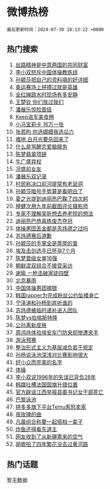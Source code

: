 # 微博热榜

`最后更新时间：2024-07-30 18:13:22 +0800`

## 热门搜索

1. [丝路精神是中意两国的共同财富](https://m.weibo.cn/search?containerid=100103type%3D1%26t%3D10%26q%3D%23%E4%B8%9D%E8%B7%AF%E7%B2%BE%E7%A5%9E%E6%98%AF%E4%B8%AD%E6%84%8F%E4%B8%A4%E5%9B%BD%E7%9A%84%E5%85%B1%E5%90%8C%E8%B4%A2%E5%AF%8C%23&stream_entry_id=51&isnewpage=1&extparam=seat%3D1%26pos%3D0%26q%3D%2523%25E4%25B8%259D%25E8%25B7%25AF%25E7%25B2%25BE%25E7%25A5%259E%25E6%2598%25AF%25E4%25B8%25AD%25E6%2584%258F%25E4%25B8%25A4%25E5%259B%25BD%25E7%259A%2584%25E5%2585%25B1%25E5%2590%258C%25E8%25B4%25A2%25E5%25AF%258C%2523%26stream_entry_id%3D51%26dgr%3D0%26c_type%3D51%26filter_type%3Drealtimehot%26cate%3D10103%26display_time%3D1722334401%26pre_seqid%3D172233440143302664944)
1. [李小双怒斥中国体操教练组](https://m.weibo.cn/search?containerid=100103type%3D1%26t%3D10%26q%3D%23%E6%9D%8E%E5%B0%8F%E5%8F%8C%E6%80%92%E6%96%A5%E4%B8%AD%E5%9B%BD%E4%BD%93%E6%93%8D%E6%95%99%E7%BB%83%E7%BB%84%23&stream_entry_id=31&isnewpage=1&extparam=seat%3D1%26pos%3D0%26q%3D%2523%25E6%259D%258E%25E5%25B0%258F%25E5%258F%258C%25E6%2580%2592%25E6%2596%25A5%25E4%25B8%25AD%25E5%259B%25BD%25E4%25BD%2593%25E6%2593%258D%25E6%2595%2599%25E7%25BB%2583%25E7%25BB%2584%2523%26c_type%3D31%26realpos%3D1%26cate%3D5001%26band_rank%3D1%26stream_entry_id%3D31%26flag%3D4%26filter_type%3Drealtimehot%26lcate%3D5001%26dgr%3D0%26display_time%3D1722334401%26pre_seqid%3D172233440143302664944)
1. [孙颖莎把自己的资料填的好详细](https://m.weibo.cn/search?containerid=100103type%3D1%26t%3D10%26q%3D%23%E5%AD%99%E9%A2%96%E8%8E%8E%E6%8A%8A%E8%87%AA%E5%B7%B1%E7%9A%84%E8%B5%84%E6%96%99%E5%A1%AB%E7%9A%84%E5%A5%BD%E8%AF%A6%E7%BB%86%23&stream_entry_id=31&isnewpage=1&extparam=seat%3D1%26pos%3D1%26q%3D%2523%25E5%25AD%2599%25E9%25A2%2596%25E8%258E%258E%25E6%258A%258A%25E8%2587%25AA%25E5%25B7%25B1%25E7%259A%2584%25E8%25B5%2584%25E6%2596%2599%25E5%25A1%25AB%25E7%259A%2584%25E5%25A5%25BD%25E8%25AF%25A6%25E7%25BB%2586%2523%26c_type%3D31%26realpos%3D2%26cate%3D5001%26band_rank%3D2%26stream_entry_id%3D31%26flag%3D2%26filter_type%3Drealtimehot%26lcate%3D5001%26dgr%3D0%26display_time%3D1722334401%26pre_seqid%3D172233440143302664944)
1. [奥运赛场上拼搏过就是英雄](https://m.weibo.cn/search?containerid=100103type%3D1%26t%3D10%26q%3D%23%E5%A5%A5%E8%BF%90%E8%B5%9B%E5%9C%BA%E4%B8%8A%E6%8B%BC%E6%90%8F%E8%BF%87%E5%B0%B1%E6%98%AF%E8%8B%B1%E9%9B%84%23&stream_entry_id=31&isnewpage=1&extparam=seat%3D1%26pos%3D2%26q%3D%2523%25E5%25A5%25A5%25E8%25BF%2590%25E8%25B5%259B%25E5%259C%25BA%25E4%25B8%258A%25E6%258B%25BC%25E6%2590%258F%25E8%25BF%2587%25E5%25B0%25B1%25E6%2598%25AF%25E8%258B%25B1%25E9%259B%2584%2523%26c_type%3D31%26realpos%3D3%26cate%3D5001%26band_rank%3D3%26stream_entry_id%3D31%26flag%3D1%26filter_type%3Drealtimehot%26lcate%3D5001%26dgr%3D0%26display_time%3D1722334401%26pre_seqid%3D172233440143302664944)
1. [全红婵跳水时现场有多安静](https://m.weibo.cn/search?containerid=100103type%3D1%26t%3D10%26q%3D%23%E5%85%A8%E7%BA%A2%E5%A9%B5%E8%B7%B3%E6%B0%B4%E6%97%B6%E7%8E%B0%E5%9C%BA%E6%9C%89%E5%A4%9A%E5%AE%89%E9%9D%99%23&stream_entry_id=31&isnewpage=1&extparam=seat%3D1%26pos%3D3%26q%3D%2523%25E5%2585%25A8%25E7%25BA%25A2%25E5%25A9%25B5%25E8%25B7%25B3%25E6%25B0%25B4%25E6%2597%25B6%25E7%258E%25B0%25E5%259C%25BA%25E6%259C%2589%25E5%25A4%259A%25E5%25AE%2589%25E9%259D%2599%2523%26c_type%3D31%26realpos%3D4%26cate%3D5001%26band_rank%3D4%26stream_entry_id%3D31%26flag%3D2%26filter_type%3Drealtimehot%26lcate%3D5001%26dgr%3D0%26display_time%3D1722334401%26pre_seqid%3D172233440143302664944)
1. [王楚钦 你们放过我们](https://m.weibo.cn/search?containerid=100103type%3D1%26t%3D10%26q%3D%E7%8E%8B%E6%A5%9A%E9%92%A6+%E4%BD%A0%E4%BB%AC%E6%94%BE%E8%BF%87%E6%88%91%E4%BB%AC&stream_entry_id=31&isnewpage=1&extparam=seat%3D1%26pos%3D4%26q%3D%25E7%258E%258B%25E6%25A5%259A%25E9%2592%25A6%2520%25E4%25BD%25A0%25E4%25BB%25AC%25E6%2594%25BE%25E8%25BF%2587%25E6%2588%2591%25E4%25BB%25AC%26c_type%3D31%26realpos%3D5%26cate%3D5001%26band_rank%3D5%26stream_entry_id%3D31%26flag%3D0%26filter_type%3Drealtimehot%26lcate%3D5001%26dgr%3D0%26display_time%3D1722334401%26pre_seqid%3D172233440143302664944)
1. [潘展乐惊险晋级](https://m.weibo.cn/search?containerid=100103type%3D1%26t%3D10%26q%3D%E6%BD%98%E5%B1%95%E4%B9%90%E6%83%8A%E9%99%A9%E6%99%8B%E7%BA%A7&stream_entry_id=31&isnewpage=1&extparam=seat%3D1%26pos%3D5%26q%3D%25E6%25BD%2598%25E5%25B1%2595%25E4%25B9%2590%25E6%2583%258A%25E9%2599%25A9%25E6%2599%258B%25E7%25BA%25A7%26c_type%3D31%26realpos%3D6%26cate%3D5001%26band_rank%3D6%26stream_entry_id%3D31%26flag%3D1%26filter_type%3Drealtimehot%26lcate%3D5001%26dgr%3D0%26display_time%3D1722334401%26pre_seqid%3D172233440143302664944)
1. [Keep进军美食圈](https://m.weibo.cn/search?containerid=100103type%3D1%26t%3D10%26q%3D%23Keep%E8%BF%9B%E5%86%9B%E7%BE%8E%E9%A3%9F%E5%9C%88%23&stream_entry_id=31&isnewpage=1&extparam=seat%3D1%26pos%3D6%26filter_type%3Drealtimehot%26dgr%3D0%26adid%3D248090%26cate%3D5001%26band_rank%3D7%26q%3D%2523Keep%25E8%25BF%259B%25E5%2586%259B%25E7%25BE%258E%25E9%25A3%259F%25E5%259C%2588%2523%26stream_entry_id%3D31%26topic_ad%3D1%26is_ad_pos%3D1%26lcate%3D5001%26c_type%3D31%26display_time%3D1722334401%26pre_seqid%3D172233440143302664944)
1. [小马宝莉卡 16万一张](https://m.weibo.cn/search?containerid=100103type%3D1%26t%3D10%26q%3D%E5%B0%8F%E9%A9%AC%E5%AE%9D%E8%8E%89%E5%8D%A1+16%E4%B8%87%E4%B8%80%E5%BC%A0&stream_entry_id=31&isnewpage=1&extparam=seat%3D1%26pos%3D7%26q%3D%25E5%25B0%258F%25E9%25A9%25AC%25E5%25AE%259D%25E8%258E%2589%25E5%258D%25A1%252016%25E4%25B8%2587%25E4%25B8%2580%25E5%25BC%25A0%26c_type%3D31%26realpos%3D7%26cate%3D5001%26band_rank%3D7%26stream_entry_id%3D31%26flag%3D1%26filter_type%3Drealtimehot%26lcate%3D5001%26dgr%3D0%26display_time%3D1722334401%26pre_seqid%3D172233440143302664944)
1. [张若昀 你选嬛嬛我选瓜六](https://m.weibo.cn/search?containerid=100103type%3D1%26t%3D10%26q%3D%E5%BC%A0%E8%8B%A5%E6%98%80+%E4%BD%A0%E9%80%89%E5%AC%9B%E5%AC%9B%E6%88%91%E9%80%89%E7%93%9C%E5%85%AD&stream_entry_id=31&isnewpage=1&extparam=seat%3D1%26pos%3D8%26q%3D%25E5%25BC%25A0%25E8%258B%25A5%25E6%2598%2580%2520%25E4%25BD%25A0%25E9%2580%2589%25E5%25AC%259B%25E5%25AC%259B%25E6%2588%2591%25E9%2580%2589%25E7%2593%259C%25E5%2585%25AD%26c_type%3D31%26realpos%3D8%26cate%3D5001%26band_rank%3D8%26stream_entry_id%3D31%26flag%3D1%26filter_type%3Drealtimehot%26lcate%3D5001%26dgr%3D0%26display_time%3D1722334401%26pre_seqid%3D172233440143302664944)
1. [难哄 白月光要杀回来了](https://m.weibo.cn/search?containerid=100103type%3D1%26t%3D10%26q%3D%E9%9A%BE%E5%93%84+%E7%99%BD%E6%9C%88%E5%85%89%E8%A6%81%E6%9D%80%E5%9B%9E%E6%9D%A5%E4%BA%86&stream_entry_id=31&isnewpage=1&extparam=seat%3D1%26pos%3D9%26q%3D%25E9%259A%25BE%25E5%2593%2584%2520%25E7%2599%25BD%25E6%259C%2588%25E5%2585%2589%25E8%25A6%2581%25E6%259D%2580%25E5%259B%259E%25E6%259D%25A5%25E4%25BA%2586%26c_type%3D31%26realpos%3D9%26cate%3D5001%26band_rank%3D9%26stream_entry_id%3D31%26flag%3D1%26filter_type%3Drealtimehot%26lcate%3D5001%26dgr%3D0%26display_time%3D1722334401%26pre_seqid%3D172233440143302664944)
1. [什么是骂醒恋爱脑服务](https://m.weibo.cn/search?containerid=100103type%3D1%26t%3D10%26q%3D%23%E4%BB%80%E4%B9%88%E6%98%AF%E9%AA%82%E9%86%92%E6%81%8B%E7%88%B1%E8%84%91%E6%9C%8D%E5%8A%A1%23&stream_entry_id=31&isnewpage=1&extparam=seat%3D1%26pos%3D10%26q%3D%2523%25E4%25BB%2580%25E4%25B9%2588%25E6%2598%25AF%25E9%25AA%2582%25E9%2586%2592%25E6%2581%258B%25E7%2588%25B1%25E8%2584%2591%25E6%259C%258D%25E5%258A%25A1%2523%26c_type%3D31%26realpos%3D10%26cate%3D5001%26band_rank%3D10%26stream_entry_id%3D31%26flag%3D1%26filter_type%3Drealtimehot%26lcate%3D5001%26dgr%3D0%26display_time%3D1722334401%26pre_seqid%3D172233440143302664944)
1. [陈梦翡翠项链](https://m.weibo.cn/search?containerid=100103type%3D1%26t%3D10%26q%3D%E9%99%88%E6%A2%A6%E7%BF%A1%E7%BF%A0%E9%A1%B9%E9%93%BE&stream_entry_id=31&isnewpage=1&extparam=seat%3D1%26pos%3D11%26q%3D%25E9%2599%2588%25E6%25A2%25A6%25E7%25BF%25A1%25E7%25BF%25A0%25E9%25A1%25B9%25E9%2593%25BE%26c_type%3D31%26realpos%3D11%26cate%3D5001%26band_rank%3D11%26stream_entry_id%3D31%26flag%3D2%26filter_type%3Drealtimehot%26lcate%3D5001%26dgr%3D0%26display_time%3D1722334401%26pre_seqid%3D172233440143302664944)
1. [牛广盛弃权](https://m.weibo.cn/search?containerid=100103type%3D1%26t%3D10%26q%3D%E7%89%9B%E5%B9%BF%E7%9B%9B%E5%BC%83%E6%9D%83&stream_entry_id=31&isnewpage=1&extparam=seat%3D1%26pos%3D12%26q%3D%25E7%2589%259B%25E5%25B9%25BF%25E7%259B%259B%25E5%25BC%2583%25E6%259D%2583%26c_type%3D31%26realpos%3D12%26cate%3D5001%26band_rank%3D12%26stream_entry_id%3D31%26flag%3D1%26filter_type%3Drealtimehot%26lcate%3D5001%26dgr%3D0%26display_time%3D1722334401%26pre_seqid%3D172233440143302664944)
1. [况盛前女友](https://m.weibo.cn/search?containerid=100103type%3D1%26t%3D10%26q%3D%23%E5%86%B5%E7%9B%9B%E5%89%8D%E5%A5%B3%E5%8F%8B%23&stream_entry_id=31&isnewpage=1&extparam=seat%3D1%26pos%3D13%26q%3D%2523%25E5%2586%25B5%25E7%259B%259B%25E5%2589%258D%25E5%25A5%25B3%25E5%258F%258B%2523%26c_type%3D31%26realpos%3D13%26cate%3D5001%26band_rank%3D13%26stream_entry_id%3D31%26flag%3D2%26filter_type%3Drealtimehot%26lcate%3D5001%26dgr%3D0%26display_time%3D1722334401%26pre_seqid%3D172233440143302664944)
1. [潘展乐双记录](https://m.weibo.cn/search?containerid=100103type%3D1%26t%3D10%26q%3D%E6%BD%98%E5%B1%95%E4%B9%90%E5%8F%8C%E8%AE%B0%E5%BD%95&stream_entry_id=31&isnewpage=1&extparam=seat%3D1%26pos%3D14%26q%3D%25E6%25BD%2598%25E5%25B1%2595%25E4%25B9%2590%25E5%258F%258C%25E8%25AE%25B0%25E5%25BD%2595%26c_type%3D31%26realpos%3D14%26cate%3D5001%26band_rank%3D14%26stream_entry_id%3D31%26flag%3D1%26filter_type%3Drealtimehot%26lcate%3D5001%26dgr%3D0%26display_time%3D1722334401%26pre_seqid%3D172233440143302664944)
1. [村民称决口前河堤常有老鼠洞](https://m.weibo.cn/search?containerid=100103type%3D1%26t%3D10%26q%3D%23%E6%9D%91%E6%B0%91%E7%A7%B0%E5%86%B3%E5%8F%A3%E5%89%8D%E6%B2%B3%E5%A0%A4%E5%B8%B8%E6%9C%89%E8%80%81%E9%BC%A0%E6%B4%9E%23&stream_entry_id=31&isnewpage=1&extparam=seat%3D1%26pos%3D15%26q%3D%2523%25E6%259D%2591%25E6%25B0%2591%25E7%25A7%25B0%25E5%2586%25B3%25E5%258F%25A3%25E5%2589%258D%25E6%25B2%25B3%25E5%25A0%25A4%25E5%25B8%25B8%25E6%259C%2589%25E8%2580%2581%25E9%25BC%25A0%25E6%25B4%259E%2523%26c_type%3D31%26realpos%3D15%26cate%3D5001%26band_rank%3D15%26stream_entry_id%3D31%26flag%3D1%26filter_type%3Drealtimehot%26lcate%3D5001%26dgr%3D0%26display_time%3D1722334401%26pre_seqid%3D172233440143302664944)
1. [孙颖莎暗号手势算是看明白了](https://m.weibo.cn/search?containerid=100103type%3D1%26t%3D10%26q%3D%23%E5%AD%99%E9%A2%96%E8%8E%8E%E6%9A%97%E5%8F%B7%E6%89%8B%E5%8A%BF%E7%AE%97%E6%98%AF%E7%9C%8B%E6%98%8E%E7%99%BD%E4%BA%86%23&stream_entry_id=31&isnewpage=1&extparam=seat%3D1%26pos%3D16%26q%3D%2523%25E5%25AD%2599%25E9%25A2%2596%25E8%258E%258E%25E6%259A%2597%25E5%258F%25B7%25E6%2589%258B%25E5%258A%25BF%25E7%25AE%2597%25E6%2598%25AF%25E7%259C%258B%25E6%2598%258E%25E7%2599%25BD%25E4%25BA%2586%2523%26c_type%3D31%26realpos%3D16%26cate%3D5001%26band_rank%3D16%26stream_entry_id%3D31%26flag%3D2%26filter_type%3Drealtimehot%26lcate%3D5001%26dgr%3D0%26display_time%3D1722334401%26pre_seqid%3D172233440143302664944)
1. [夏之光提到迪丽热巴鞠了四次躬](https://m.weibo.cn/search?containerid=100103type%3D1%26t%3D10%26q%3D%23%E5%A4%8F%E4%B9%8B%E5%85%89%E6%8F%90%E5%88%B0%E8%BF%AA%E4%B8%BD%E7%83%AD%E5%B7%B4%E9%9E%A0%E4%BA%86%E5%9B%9B%E6%AC%A1%E8%BA%AC%23&stream_entry_id=31&isnewpage=1&extparam=seat%3D1%26pos%3D17%26q%3D%2523%25E5%25A4%258F%25E4%25B9%258B%25E5%2585%2589%25E6%258F%2590%25E5%2588%25B0%25E8%25BF%25AA%25E4%25B8%25BD%25E7%2583%25AD%25E5%25B7%25B4%25E9%259E%25A0%25E4%25BA%2586%25E5%259B%259B%25E6%25AC%25A1%25E8%25BA%25AC%2523%26c_type%3D31%26realpos%3D17%26cate%3D5001%26band_rank%3D17%26stream_entry_id%3D31%26flag%3D1%26filter_type%3Drealtimehot%26lcate%3D5001%26dgr%3D0%26display_time%3D1722334401%26pre_seqid%3D172233440143302664944)
1. [檀健次用九年前截图评论摄影师](https://m.weibo.cn/search?containerid=100103type%3D1%26t%3D10%26q%3D%E6%AA%80%E5%81%A5%E6%AC%A1%E7%94%A8%E4%B9%9D%E5%B9%B4%E5%89%8D%E6%88%AA%E5%9B%BE%E8%AF%84%E8%AE%BA%E6%91%84%E5%BD%B1%E5%B8%88&stream_entry_id=31&isnewpage=1&extparam=seat%3D1%26pos%3D18%26q%3D%25E6%25AA%2580%25E5%2581%25A5%25E6%25AC%25A1%25E7%2594%25A8%25E4%25B9%259D%25E5%25B9%25B4%25E5%2589%258D%25E6%2588%25AA%25E5%259B%25BE%25E8%25AF%2584%25E8%25AE%25BA%25E6%2591%2584%25E5%25BD%25B1%25E5%25B8%2588%26c_type%3D31%26realpos%3D18%26cate%3D5001%26band_rank%3D18%26stream_entry_id%3D31%26flag%3D0%26filter_type%3Drealtimehot%26lcate%3D5001%26dgr%3D0%26display_time%3D1722334401%26pre_seqid%3D172233440143302664944)
1. [专家不理解吴昕想去养老院的想法](https://m.weibo.cn/search?containerid=100103type%3D1%26t%3D10%26q%3D%23%E4%B8%93%E5%AE%B6%E4%B8%8D%E7%90%86%E8%A7%A3%E5%90%B4%E6%98%95%E6%83%B3%E5%8E%BB%E5%85%BB%E8%80%81%E9%99%A2%E7%9A%84%E6%83%B3%E6%B3%95%23&stream_entry_id=31&isnewpage=1&extparam=seat%3D1%26pos%3D19%26q%3D%2523%25E4%25B8%2593%25E5%25AE%25B6%25E4%25B8%258D%25E7%2590%2586%25E8%25A7%25A3%25E5%2590%25B4%25E6%2598%2595%25E6%2583%25B3%25E5%258E%25BB%25E5%2585%25BB%25E8%2580%2581%25E9%2599%25A2%25E7%259A%2584%25E6%2583%25B3%25E6%25B3%2595%2523%26c_type%3D31%26realpos%3D19%26cate%3D5001%26band_rank%3D19%26stream_entry_id%3D31%26flag%3D0%26filter_type%3Drealtimehot%26lcate%3D5001%26dgr%3D0%26display_time%3D1722334401%26pre_seqid%3D172233440143302664944)
1. [迪丽热巴恭喜练俊杰夺冠](https://m.weibo.cn/search?containerid=100103type%3D1%26t%3D10%26q%3D%23%E8%BF%AA%E4%B8%BD%E7%83%AD%E5%B7%B4%E6%81%AD%E5%96%9C%E7%BB%83%E4%BF%8A%E6%9D%B0%E5%A4%BA%E5%86%A0%23&stream_entry_id=31&isnewpage=1&extparam=seat%3D1%26pos%3D20%26q%3D%2523%25E8%25BF%25AA%25E4%25B8%25BD%25E7%2583%25AD%25E5%25B7%25B4%25E6%2581%25AD%25E5%2596%259C%25E7%25BB%2583%25E4%25BF%258A%25E6%259D%25B0%25E5%25A4%25BA%25E5%2586%25A0%2523%26c_type%3D31%26realpos%3D20%26cate%3D5001%26band_rank%3D20%26stream_entry_id%3D31%26flag%3D0%26filter_type%3Drealtimehot%26lcate%3D5001%26dgr%3D0%26display_time%3D1722334401%26pre_seqid%3D172233440143302664944)
1. [体操男团丢金都是苏炜德之过吗](https://m.weibo.cn/search?containerid=100103type%3D1%26t%3D10%26q%3D%23%E4%BD%93%E6%93%8D%E7%94%B7%E5%9B%A2%E4%B8%A2%E9%87%91%E9%83%BD%E6%98%AF%E8%8B%8F%E7%82%9C%E5%BE%B7%E4%B9%8B%E8%BF%87%E5%90%97%23&stream_entry_id=31&isnewpage=1&extparam=seat%3D1%26pos%3D21%26q%3D%2523%25E4%25BD%2593%25E6%2593%258D%25E7%2594%25B7%25E5%259B%25A2%25E4%25B8%25A2%25E9%2587%2591%25E9%2583%25BD%25E6%2598%25AF%25E8%258B%258F%25E7%2582%259C%25E5%25BE%25B7%25E4%25B9%258B%25E8%25BF%2587%25E5%2590%2597%2523%26c_type%3D31%26realpos%3D21%26cate%3D5001%26band_rank%3D21%26stream_entry_id%3D31%26flag%3D1%26filter_type%3Drealtimehot%26lcate%3D5001%26dgr%3D0%26display_time%3D1722334401%26pre_seqid%3D172233440143302664944)
1. [苏炜德赛后道歉](https://m.weibo.cn/search?containerid=100103type%3D1%26t%3D10%26q%3D%23%E8%8B%8F%E7%82%9C%E5%BE%B7%E8%B5%9B%E5%90%8E%E9%81%93%E6%AD%89%23&stream_entry_id=31&isnewpage=1&extparam=seat%3D1%26pos%3D22%26q%3D%2523%25E8%258B%258F%25E7%2582%259C%25E5%25BE%25B7%25E8%25B5%259B%25E5%2590%258E%25E9%2581%2593%25E6%25AD%2589%2523%26c_type%3D31%26realpos%3D22%26cate%3D5001%26band_rank%3D22%26stream_entry_id%3D31%26flag%3D0%26filter_type%3Drealtimehot%26lcate%3D5001%26dgr%3D0%26display_time%3D1722334401%26pre_seqid%3D172233440143302664944)
1. [孙颖莎的手掌全是厚厚的茧](https://m.weibo.cn/search?containerid=100103type%3D1%26t%3D10%26q%3D%23%E5%AD%99%E9%A2%96%E8%8E%8E%E7%9A%84%E6%89%8B%E6%8E%8C%E5%85%A8%E6%98%AF%E5%8E%9A%E5%8E%9A%E7%9A%84%E8%8C%A7%23&stream_entry_id=31&isnewpage=1&extparam=seat%3D1%26pos%3D23%26q%3D%2523%25E5%25AD%2599%25E9%25A2%2596%25E8%258E%258E%25E7%259A%2584%25E6%2589%258B%25E6%258E%258C%25E5%2585%25A8%25E6%2598%25AF%25E5%258E%259A%25E5%258E%259A%25E7%259A%2584%25E8%258C%25A7%2523%26c_type%3D31%26realpos%3D23%26cate%3D5001%26band_rank%3D23%26stream_entry_id%3D31%26flag%3D1%26filter_type%3Drealtimehot%26lcate%3D5001%26dgr%3D0%26display_time%3D1722334401%26pre_seqid%3D172233440143302664944)
1. [埃及击剑选手已怀孕7个月](https://m.weibo.cn/search?containerid=100103type%3D1%26t%3D10%26q%3D%23%E5%9F%83%E5%8F%8A%E5%87%BB%E5%89%91%E9%80%89%E6%89%8B%E5%B7%B2%E6%80%80%E5%AD%957%E4%B8%AA%E6%9C%88%23&stream_entry_id=31&isnewpage=1&extparam=seat%3D1%26pos%3D24%26q%3D%2523%25E5%259F%2583%25E5%258F%258A%25E5%2587%25BB%25E5%2589%2591%25E9%2580%2589%25E6%2589%258B%25E5%25B7%25B2%25E6%2580%2580%25E5%25AD%25957%25E4%25B8%25AA%25E6%259C%2588%2523%26c_type%3D31%26realpos%3D24%26cate%3D5001%26band_rank%3D24%26stream_entry_id%3D31%26flag%3D0%26filter_type%3Drealtimehot%26lcate%3D5001%26dgr%3D0%26display_time%3D1722334401%26pre_seqid%3D172233440143302664944)
1. [陈梦晋级女单16强](https://m.weibo.cn/search?containerid=100103type%3D1%26t%3D10%26q%3D%E9%99%88%E6%A2%A6%E6%99%8B%E7%BA%A7%E5%A5%B3%E5%8D%9516%E5%BC%BA&stream_entry_id=31&isnewpage=1&extparam=seat%3D1%26pos%3D25%26q%3D%25E9%2599%2588%25E6%25A2%25A6%25E6%2599%258B%25E7%25BA%25A7%25E5%25A5%25B3%25E5%258D%259516%25E5%25BC%25BA%26c_type%3D31%26realpos%3D25%26cate%3D5001%26band_rank%3D25%26stream_entry_id%3D31%26flag%3D1%26filter_type%3Drealtimehot%26lcate%3D5001%26dgr%3D0%26display_time%3D1722334401%26pre_seqid%3D172233440143302664944)
1. [朝鲜混双组合不接受采访](https://m.weibo.cn/search?containerid=100103type%3D1%26t%3D10%26q%3D%23%E6%9C%9D%E9%B2%9C%E6%B7%B7%E5%8F%8C%E7%BB%84%E5%90%88%E4%B8%8D%E6%8E%A5%E5%8F%97%E9%87%87%E8%AE%BF%23&stream_entry_id=31&isnewpage=1&extparam=seat%3D1%26pos%3D26%26q%3D%2523%25E6%259C%259D%25E9%25B2%259C%25E6%25B7%25B7%25E5%258F%258C%25E7%25BB%2584%25E5%2590%2588%25E4%25B8%258D%25E6%258E%25A5%25E5%258F%2597%25E9%2587%2587%25E8%25AE%25BF%2523%26c_type%3D31%26realpos%3D26%26cate%3D5001%26band_rank%3D26%26stream_entry_id%3D31%26flag%3D0%26filter_type%3Drealtimehot%26lcate%3D5001%26dgr%3D0%26display_time%3D1722334401%26pre_seqid%3D172233440143302664944)
1. [谢瑜 一枪击破家徒四壁](https://m.weibo.cn/search?containerid=100103type%3D1%26t%3D10%26q%3D%E8%B0%A2%E7%91%9C+%E4%B8%80%E6%9E%AA%E5%87%BB%E7%A0%B4%E5%AE%B6%E5%BE%92%E5%9B%9B%E5%A3%81&stream_entry_id=31&isnewpage=1&extparam=seat%3D1%26pos%3D27%26q%3D%25E8%25B0%25A2%25E7%2591%259C%2520%25E4%25B8%2580%25E6%259E%25AA%25E5%2587%25BB%25E7%25A0%25B4%25E5%25AE%25B6%25E5%25BE%2592%25E5%259B%259B%25E5%25A3%2581%26c_type%3D31%26realpos%3D27%26cate%3D5001%26band_rank%3D27%26stream_entry_id%3D31%26flag%3D0%26filter_type%3Drealtimehot%26lcate%3D5001%26dgr%3D0%26display_time%3D1722334401%26pre_seqid%3D172233440143302664944)
1. [北京暴雨](https://m.weibo.cn/search?containerid=100103type%3D1%26t%3D10%26q%3D%E5%8C%97%E4%BA%AC%E6%9A%B4%E9%9B%A8&stream_entry_id=31&isnewpage=1&extparam=seat%3D1%26pos%3D28%26q%3D%25E5%258C%2597%25E4%25BA%25AC%25E6%259A%25B4%25E9%259B%25A8%26c_type%3D31%26realpos%3D28%26cate%3D5001%26band_rank%3D28%26stream_entry_id%3D31%26flag%3D0%26filter_type%3Drealtimehot%26lcate%3D5001%26dgr%3D0%26display_time%3D1722334401%26pre_seqid%3D172233440143302664944)
1. [中国体操男团摘银](https://m.weibo.cn/search?containerid=100103type%3D1%26t%3D10%26q%3D%23%E4%B8%AD%E5%9B%BD%E4%BD%93%E6%93%8D%E7%94%B7%E5%9B%A2%E6%91%98%E9%93%B6%23&stream_entry_id=31&isnewpage=1&extparam=seat%3D1%26pos%3D29%26q%3D%2523%25E4%25B8%25AD%25E5%259B%25BD%25E4%25BD%2593%25E6%2593%258D%25E7%2594%25B7%25E5%259B%25A2%25E6%2591%2598%25E9%2593%25B6%2523%26c_type%3D31%26realpos%3D29%26cate%3D5001%26band_rank%3D29%26stream_entry_id%3D31%26flag%3D0%26filter_type%3Drealtimehot%26lcate%3D5001%26dgr%3D0%26display_time%3D1722334401%26pre_seqid%3D172233440143302664944)
1. [韩国rapper为完成粉丝公约坠楼身亡](https://m.weibo.cn/search?containerid=100103type%3D1%26t%3D10%26q%3D%23%E9%9F%A9%E5%9B%BDrapper%E4%B8%BA%E5%AE%8C%E6%88%90%E7%B2%89%E4%B8%9D%E5%85%AC%E7%BA%A6%E5%9D%A0%E6%A5%BC%E8%BA%AB%E4%BA%A1%23&stream_entry_id=31&isnewpage=1&extparam=seat%3D1%26pos%3D30%26q%3D%2523%25E9%259F%25A9%25E5%259B%25BDrapper%25E4%25B8%25BA%25E5%25AE%258C%25E6%2588%2590%25E7%25B2%2589%25E4%25B8%259D%25E5%2585%25AC%25E7%25BA%25A6%25E5%259D%25A0%25E6%25A5%25BC%25E8%25BA%25AB%25E4%25BA%25A1%2523%26c_type%3D31%26realpos%3D30%26cate%3D5001%26band_rank%3D30%26stream_entry_id%3D31%26flag%3D0%26filter_type%3Drealtimehot%26lcate%3D5001%26dgr%3D0%26display_time%3D1722334401%26pre_seqid%3D172233440143302664944)
1. [宁泽涛和孙杨到底听谁的](https://m.weibo.cn/search?containerid=100103type%3D1%26t%3D10%26q%3D%23%E5%AE%81%E6%B3%BD%E6%B6%9B%E5%92%8C%E5%AD%99%E6%9D%A8%E5%88%B0%E5%BA%95%E5%90%AC%E8%B0%81%E7%9A%84%23&stream_entry_id=31&isnewpage=1&extparam=seat%3D1%26pos%3D31%26q%3D%2523%25E5%25AE%2581%25E6%25B3%25BD%25E6%25B6%259B%25E5%2592%258C%25E5%25AD%2599%25E6%259D%25A8%25E5%2588%25B0%25E5%25BA%2595%25E5%2590%25AC%25E8%25B0%2581%25E7%259A%2584%2523%26c_type%3D31%26realpos%3D31%26cate%3D5001%26band_rank%3D31%26stream_entry_id%3D31%26flag%3D1%26filter_type%3Drealtimehot%26lcate%3D5001%26dgr%3D0%26display_time%3D1722334401%26pre_seqid%3D172233440143302664944)
1. [苏炜德被临时递补进入团队](https://m.weibo.cn/search?containerid=100103type%3D1%26t%3D10%26q%3D%23%E8%8B%8F%E7%82%9C%E5%BE%B7%E8%A2%AB%E4%B8%B4%E6%97%B6%E9%80%92%E8%A1%A5%E8%BF%9B%E5%85%A5%E5%9B%A2%E9%98%9F%23&stream_entry_id=31&isnewpage=1&extparam=seat%3D1%26pos%3D32%26q%3D%2523%25E8%258B%258F%25E7%2582%259C%25E5%25BE%25B7%25E8%25A2%25AB%25E4%25B8%25B4%25E6%2597%25B6%25E9%2580%2592%25E8%25A1%25A5%25E8%25BF%259B%25E5%2585%25A5%25E5%259B%25A2%25E9%2598%259F%2523%26c_type%3D31%26realpos%3D32%26cate%3D5001%26band_rank%3D32%26stream_entry_id%3D31%26flag%3D0%26filter_type%3Drealtimehot%26lcate%3D5001%26dgr%3D0%26display_time%3D1722334401%26pre_seqid%3D172233440143302664944)
1. [陈梦vs伯格斯特隆](https://m.weibo.cn/search?containerid=100103type%3D1%26t%3D10%26q%3D%23%E9%99%88%E6%A2%A6vs%E4%BC%AF%E6%A0%BC%E6%96%AF%E7%89%B9%E9%9A%86%23&stream_entry_id=31&isnewpage=1&extparam=seat%3D1%26pos%3D33%26q%3D%2523%25E9%2599%2588%25E6%25A2%25A6vs%25E4%25BC%25AF%25E6%25A0%25BC%25E6%2596%25AF%25E7%2589%25B9%25E9%259A%2586%2523%26c_type%3D31%26realpos%3D33%26cate%3D5001%26band_rank%3D33%26stream_entry_id%3D31%26flag%3D0%26filter_type%3Drealtimehot%26lcate%3D5001%26dgr%3D0%26display_time%3D1722334401%26pre_seqid%3D172233440143302664944)
1. [公孙离新皮肤](https://m.weibo.cn/search?containerid=100103type%3D1%26t%3D10%26q%3D%E5%85%AC%E5%AD%99%E7%A6%BB%E6%96%B0%E7%9A%AE%E8%82%A4&stream_entry_id=31&isnewpage=1&extparam=seat%3D1%26pos%3D34%26q%3D%25E5%2585%25AC%25E5%25AD%2599%25E7%25A6%25BB%25E6%2596%25B0%25E7%259A%25AE%25E8%2582%25A4%26c_type%3D31%26realpos%3D34%26cate%3D5001%26band_rank%3D34%26stream_entry_id%3D31%26flag%3D1%26filter_type%3Drealtimehot%26lcate%3D5001%26dgr%3D0%26display_time%3D1722334401%26pre_seqid%3D172233440143302664944)
1. [周鸿祎体验埃安车门防夹却惨遭夹手](https://m.weibo.cn/search?containerid=100103type%3D1%26t%3D10%26q%3D%23%E5%91%A8%E9%B8%BF%E7%A5%8E%E4%BD%93%E9%AA%8C%E5%9F%83%E5%AE%89%E8%BD%A6%E9%97%A8%E9%98%B2%E5%A4%B9%E5%8D%B4%E6%83%A8%E9%81%AD%E5%A4%B9%E6%89%8B%23&stream_entry_id=31&isnewpage=1&extparam=seat%3D1%26pos%3D35%26q%3D%2523%25E5%2591%25A8%25E9%25B8%25BF%25E7%25A5%258E%25E4%25BD%2593%25E9%25AA%258C%25E5%259F%2583%25E5%25AE%2589%25E8%25BD%25A6%25E9%2597%25A8%25E9%2598%25B2%25E5%25A4%25B9%25E5%258D%25B4%25E6%2583%25A8%25E9%2581%25AD%25E5%25A4%25B9%25E6%2589%258B%2523%26c_type%3D31%26realpos%3D35%26cate%3D5001%26band_rank%3D35%26stream_entry_id%3D31%26flag%3D1%26filter_type%3Drealtimehot%26lcate%3D5001%26dgr%3D0%26display_time%3D1722334401%26pre_seqid%3D172233440143302664944)
1. [游泳预赛](https://m.weibo.cn/search?containerid=100103type%3D1%26t%3D10%26q%3D%E6%B8%B8%E6%B3%B3%E9%A2%84%E8%B5%9B&stream_entry_id=31&isnewpage=1&extparam=seat%3D1%26pos%3D36%26q%3D%25E6%25B8%25B8%25E6%25B3%25B3%25E9%25A2%2584%25E8%25B5%259B%26c_type%3D31%26realpos%3D36%26cate%3D5001%26band_rank%3D36%26stream_entry_id%3D31%26flag%3D1%26filter_type%3Drealtimehot%26lcate%3D5001%26dgr%3D0%26display_time%3D1722334401%26pre_seqid%3D172233440143302664944)
1. [整治形式主义为基层减负若干规定](https://m.weibo.cn/search?containerid=100103type%3D1%26t%3D10%26q%3D%23%E6%95%B4%E6%B2%BB%E5%BD%A2%E5%BC%8F%E4%B8%BB%E4%B9%89%E4%B8%BA%E5%9F%BA%E5%B1%82%E5%87%8F%E8%B4%9F%E8%8B%A5%E5%B9%B2%E8%A7%84%E5%AE%9A%23&stream_entry_id=31&isnewpage=1&extparam=seat%3D1%26pos%3D37%26q%3D%2523%25E6%2595%25B4%25E6%25B2%25BB%25E5%25BD%25A2%25E5%25BC%258F%25E4%25B8%25BB%25E4%25B9%2589%25E4%25B8%25BA%25E5%259F%25BA%25E5%25B1%2582%25E5%2587%258F%25E8%25B4%259F%25E8%258B%25A5%25E5%25B9%25B2%25E8%25A7%2584%25E5%25AE%259A%2523%26c_type%3D31%26realpos%3D37%26cate%3D5001%26band_rank%3D37%26stream_entry_id%3D31%26flag%3D1%26filter_type%3Drealtimehot%26lcate%3D5001%26dgr%3D0%26display_time%3D1722334401%26pre_seqid%3D172233440143302664944)
1. [孙杨说泳池深浅对比赛影响很大](https://m.weibo.cn/search?containerid=100103type%3D1%26t%3D10%26q%3D%23%E5%AD%99%E6%9D%A8%E8%AF%B4%E6%B3%B3%E6%B1%A0%E6%B7%B1%E6%B5%85%E5%AF%B9%E6%AF%94%E8%B5%9B%E5%BD%B1%E5%93%8D%E5%BE%88%E5%A4%A7%23&stream_entry_id=31&isnewpage=1&extparam=seat%3D1%26pos%3D38%26q%3D%2523%25E5%25AD%2599%25E6%259D%25A8%25E8%25AF%25B4%25E6%25B3%25B3%25E6%25B1%25A0%25E6%25B7%25B1%25E6%25B5%2585%25E5%25AF%25B9%25E6%25AF%2594%25E8%25B5%259B%25E5%25BD%25B1%25E5%2593%258D%25E5%25BE%2588%25E5%25A4%25A7%2523%26c_type%3D31%26realpos%3D38%26cate%3D5001%26band_rank%3D38%26stream_entry_id%3D31%26flag%3D0%26filter_type%3Drealtimehot%26lcate%3D5001%26dgr%3D0%26display_time%3D1722334401%26pre_seqid%3D172233440143302664944)
1. [好小众而完美的名字](https://m.weibo.cn/search?containerid=100103type%3D1%26t%3D10%26q%3D%E5%A5%BD%E5%B0%8F%E4%BC%97%E8%80%8C%E5%AE%8C%E7%BE%8E%E7%9A%84%E5%90%8D%E5%AD%97&stream_entry_id=31&isnewpage=1&extparam=seat%3D1%26pos%3D39%26q%3D%25E5%25A5%25BD%25E5%25B0%258F%25E4%25BC%2597%25E8%2580%258C%25E5%25AE%258C%25E7%25BE%258E%25E7%259A%2584%25E5%2590%258D%25E5%25AD%2597%26c_type%3D31%26realpos%3D39%26cate%3D5001%26band_rank%3D39%26stream_entry_id%3D31%26flag%3D1%26filter_type%3Drealtimehot%26lcate%3D5001%26dgr%3D0%26display_time%3D1722334401%26pre_seqid%3D172233440143302664944)
1. [体操](https://m.weibo.cn/search?containerid=100103type%3D1%26t%3D10%26q%3D%E4%BD%93%E6%93%8D&stream_entry_id=31&isnewpage=1&extparam=seat%3D1%26pos%3D40%26q%3D%25E4%25BD%2593%25E6%2593%258D%26c_type%3D31%26realpos%3D40%26cate%3D5001%26band_rank%3D40%26stream_entry_id%3D31%26flag%3D1%26filter_type%3Drealtimehot%26lcate%3D5001%26dgr%3D0%26display_time%3D1722334401%26pre_seqid%3D172233440143302664944)
1. [李小双说1996年的失误已背负28年](https://m.weibo.cn/search?containerid=100103type%3D1%26t%3D10%26q%3D%23%E6%9D%8E%E5%B0%8F%E5%8F%8C%E8%AF%B41996%E5%B9%B4%E7%9A%84%E5%A4%B1%E8%AF%AF%E5%B7%B2%E8%83%8C%E8%B4%9F28%E5%B9%B4%23&stream_entry_id=31&isnewpage=1&extparam=seat%3D1%26pos%3D41%26q%3D%2523%25E6%259D%258E%25E5%25B0%258F%25E5%258F%258C%25E8%25AF%25B41996%25E5%25B9%25B4%25E7%259A%2584%25E5%25A4%25B1%25E8%25AF%25AF%25E5%25B7%25B2%25E8%2583%258C%25E8%25B4%259F28%25E5%25B9%25B4%2523%26c_type%3D31%26realpos%3D41%26cate%3D5001%26band_rank%3D41%26stream_entry_id%3D31%26flag%3D1%26filter_type%3Drealtimehot%26lcate%3D5001%26dgr%3D0%26display_time%3D1722334401%26pre_seqid%3D172233440143302664944)
1. [韩媒吐槽法国国旗升错位置](https://m.weibo.cn/search?containerid=100103type%3D1%26t%3D10%26q%3D%23%E9%9F%A9%E5%AA%92%E5%90%90%E6%A7%BD%E6%B3%95%E5%9B%BD%E5%9B%BD%E6%97%97%E5%8D%87%E9%94%99%E4%BD%8D%E7%BD%AE%23&stream_entry_id=31&isnewpage=1&extparam=seat%3D1%26pos%3D42%26q%3D%2523%25E9%259F%25A9%25E5%25AA%2592%25E5%2590%2590%25E6%25A7%25BD%25E6%25B3%2595%25E5%259B%25BD%25E5%259B%25BD%25E6%2597%2597%25E5%258D%2587%25E9%2594%2599%25E4%25BD%258D%25E7%25BD%25AE%2523%26c_type%3D31%26realpos%3D42%26cate%3D5001%26band_rank%3D42%26stream_entry_id%3D31%26flag%3D1%26filter_type%3Drealtimehot%26lcate%3D5001%26dgr%3D0%26display_time%3D1722334401%26pre_seqid%3D172233440143302664944)
1. [官方辟谣江西举报县委书记女干部死亡](https://m.weibo.cn/search?containerid=100103type%3D1%26t%3D10%26q%3D%23%E5%AE%98%E6%96%B9%E8%BE%9F%E8%B0%A3%E6%B1%9F%E8%A5%BF%E4%B8%BE%E6%8A%A5%E5%8E%BF%E5%A7%94%E4%B9%A6%E8%AE%B0%E5%A5%B3%E5%B9%B2%E9%83%A8%E6%AD%BB%E4%BA%A1%23&stream_entry_id=31&isnewpage=1&extparam=seat%3D1%26pos%3D43%26q%3D%2523%25E5%25AE%2598%25E6%2596%25B9%25E8%25BE%259F%25E8%25B0%25A3%25E6%25B1%259F%25E8%25A5%25BF%25E4%25B8%25BE%25E6%258A%25A5%25E5%258E%25BF%25E5%25A7%2594%25E4%25B9%25A6%25E8%25AE%25B0%25E5%25A5%25B3%25E5%25B9%25B2%25E9%2583%25A8%25E6%25AD%25BB%25E4%25BA%25A1%2523%26c_type%3D31%26realpos%3D43%26cate%3D5001%26band_rank%3D43%26stream_entry_id%3D31%26flag%3D0%26filter_type%3Drealtimehot%26lcate%3D5001%26dgr%3D0%26display_time%3D1722334401%26pre_seqid%3D172233440143302664944)
1. [巴黎泳池](https://m.weibo.cn/search?containerid=100103type%3D1%26t%3D10%26q%3D%E5%B7%B4%E9%BB%8E%E6%B3%B3%E6%B1%A0&stream_entry_id=31&isnewpage=1&extparam=seat%3D1%26pos%3D44%26q%3D%25E5%25B7%25B4%25E9%25BB%258E%25E6%25B3%25B3%25E6%25B1%25A0%26c_type%3D31%26realpos%3D44%26cate%3D5001%26band_rank%3D44%26stream_entry_id%3D31%26flag%3D1%26filter_type%3Drealtimehot%26lcate%3D5001%26dgr%3D0%26display_time%3D1722334401%26pre_seqid%3D172233440143302664944)
1. [拼多多旗下平台Temu惹怒卖家](https://m.weibo.cn/search?containerid=100103type%3D1%26t%3D10%26q%3D%23%E6%8B%BC%E5%A4%9A%E5%A4%9A%E6%97%97%E4%B8%8B%E5%B9%B3%E5%8F%B0Temu%E6%83%B9%E6%80%92%E5%8D%96%E5%AE%B6%23&stream_entry_id=31&isnewpage=1&extparam=seat%3D1%26pos%3D45%26q%3D%2523%25E6%258B%25BC%25E5%25A4%259A%25E5%25A4%259A%25E6%2597%2597%25E4%25B8%258B%25E5%25B9%25B3%25E5%258F%25B0Temu%25E6%2583%25B9%25E6%2580%2592%25E5%258D%2596%25E5%25AE%25B6%2523%26c_type%3D31%26realpos%3D45%26cate%3D5001%26band_rank%3D45%26stream_entry_id%3D31%26flag%3D1%26filter_type%3Drealtimehot%26lcate%3D5001%26dgr%3D0%26display_time%3D1722334401%26pre_seqid%3D172233440143302664944)
1. [夜玫瑰的曲](https://m.weibo.cn/search?containerid=100103type%3D1%26t%3D10%26q%3D%E5%A4%9C%E7%8E%AB%E7%91%B0%E7%9A%84%E6%9B%B2&stream_entry_id=31&isnewpage=1&extparam=seat%3D1%26pos%3D46%26q%3D%25E5%25A4%259C%25E7%258E%25AB%25E7%2591%25B0%25E7%259A%2584%25E6%259B%25B2%26c_type%3D31%26realpos%3D46%26cate%3D5001%26band_rank%3D46%26stream_entry_id%3D31%26flag%3D0%26filter_type%3Drealtimehot%26lcate%3D5001%26dgr%3D0%26display_time%3D1722334401%26pre_seqid%3D172233440143302664944)
1. [凡晨组合称要一起搭档一辈子](https://m.weibo.cn/search?containerid=100103type%3D1%26t%3D10%26q%3D%23%E5%87%A1%E6%99%A8%E7%BB%84%E5%90%88%E7%A7%B0%E8%A6%81%E4%B8%80%E8%B5%B7%E6%90%AD%E6%A1%A3%E4%B8%80%E8%BE%88%E5%AD%90%23&stream_entry_id=31&isnewpage=1&extparam=seat%3D1%26pos%3D47%26q%3D%2523%25E5%2587%25A1%25E6%2599%25A8%25E7%25BB%2584%25E5%2590%2588%25E7%25A7%25B0%25E8%25A6%2581%25E4%25B8%2580%25E8%25B5%25B7%25E6%2590%25AD%25E6%25A1%25A3%25E4%25B8%2580%25E8%25BE%2588%25E5%25AD%2590%2523%26c_type%3D31%26realpos%3D47%26cate%3D5001%26band_rank%3D47%26stream_entry_id%3D31%26flag%3D1%26filter_type%3Drealtimehot%26lcate%3D5001%26dgr%3D0%26display_time%3D1722334401%26pre_seqid%3D172233440143302664944)
1. [炸鱼还得看东道主](https://m.weibo.cn/search?containerid=100103type%3D1%26t%3D10%26q%3D%23%E7%82%B8%E9%B1%BC%E8%BF%98%E5%BE%97%E7%9C%8B%E4%B8%9C%E9%81%93%E4%B8%BB%23&stream_entry_id=31&isnewpage=1&extparam=seat%3D1%26pos%3D48%26q%3D%2523%25E7%2582%25B8%25E9%25B1%25BC%25E8%25BF%2598%25E5%25BE%2597%25E7%259C%258B%25E4%25B8%259C%25E9%2581%2593%25E4%25B8%25BB%2523%26c_type%3D31%26realpos%3D48%26cate%3D5001%26band_rank%3D48%26stream_entry_id%3D31%26flag%3D1%26filter_type%3Drealtimehot%26lcate%3D5001%26dgr%3D0%26display_time%3D1722334401%26pre_seqid%3D172233440143302664944)
1. [网友收到了从新疆寄来的空气](https://m.weibo.cn/search?containerid=100103type%3D1%26t%3D10%26q%3D%23%E7%BD%91%E5%8F%8B%E6%94%B6%E5%88%B0%E4%BA%86%E4%BB%8E%E6%96%B0%E7%96%86%E5%AF%84%E6%9D%A5%E7%9A%84%E7%A9%BA%E6%B0%94%23&stream_entry_id=31&isnewpage=1&extparam=seat%3D1%26pos%3D49%26q%3D%2523%25E7%25BD%2591%25E5%258F%258B%25E6%2594%25B6%25E5%2588%25B0%25E4%25BA%2586%25E4%25BB%258E%25E6%2596%25B0%25E7%2596%2586%25E5%25AF%2584%25E6%259D%25A5%25E7%259A%2584%25E7%25A9%25BA%25E6%25B0%2594%2523%26c_type%3D31%26realpos%3D49%26cate%3D5001%26band_rank%3D49%26stream_entry_id%3D31%26flag%3D1%26filter_type%3Drealtimehot%26lcate%3D5001%26dgr%3D0%26display_time%3D1722334401%26pre_seqid%3D172233440143302664944)
1. [胡歌拍了四年繁花没去过黄河路](https://m.weibo.cn/search?containerid=100103type%3D1%26t%3D10%26q%3D%23%E8%83%A1%E6%AD%8C%E6%8B%8D%E4%BA%86%E5%9B%9B%E5%B9%B4%E7%B9%81%E8%8A%B1%E6%B2%A1%E5%8E%BB%E8%BF%87%E9%BB%84%E6%B2%B3%E8%B7%AF%23&stream_entry_id=31&isnewpage=1&extparam=seat%3D1%26pos%3D50%26q%3D%2523%25E8%2583%25A1%25E6%25AD%258C%25E6%258B%258D%25E4%25BA%2586%25E5%259B%259B%25E5%25B9%25B4%25E7%25B9%2581%25E8%258A%25B1%25E6%25B2%25A1%25E5%258E%25BB%25E8%25BF%2587%25E9%25BB%2584%25E6%25B2%25B3%25E8%25B7%25AF%2523%26c_type%3D31%26realpos%3D50%26cate%3D5001%26band_rank%3D50%26stream_entry_id%3D31%26flag%3D0%26filter_type%3Drealtimehot%26lcate%3D5001%26dgr%3D0%26display_time%3D1722334401%26pre_seqid%3D172233440143302664944)

## 热门话题

暂无数据

